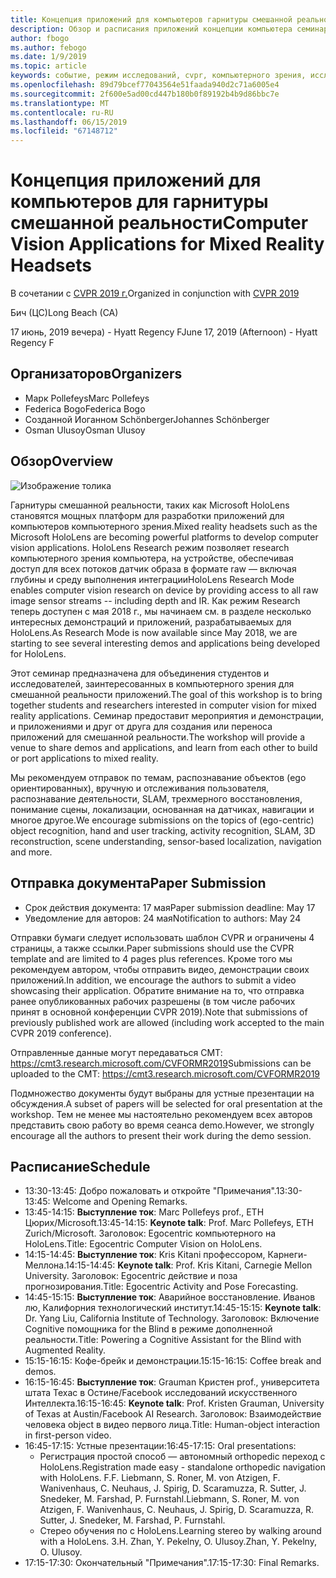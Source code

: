 ```yaml
---
title: Концепция приложений для компьютеров гарнитуры смешанной реальности семинар в CVPR 2019 г.
description: Обзор и расписания приложений концепции компьютера семинар гарнитуры смешанной реальности, должен быть поставлен на конференции CVPR 2019 июня.
author: fbogo
ms.author: febogo
ms.date: 1/9/2019
ms.topic: article
keywords: событие, режим исследований, cvpr, компьютерного зрения, исследований, HoloLens
ms.openlocfilehash: 89d79bcef77043564e51faada940d2c71a6005e4
ms.sourcegitcommit: 2f600e5ad00cd447b180b0f89192b4b9d86bbc7e
ms.translationtype: MT
ms.contentlocale: ru-RU
ms.lasthandoff: 06/15/2019
ms.locfileid: "67148712"
---
```

# <a name="computer-vision-applications-for-mixed-reality-headsets"></a><span data-ttu-id="9dcc6-104">Концепция приложений для компьютеров для гарнитуры смешанной реальности</span><span class="sxs-lookup"><span data-stu-id="9dcc6-104">Computer Vision Applications for Mixed Reality Headsets</span></span>

<span data-ttu-id="9dcc6-105">В сочетании с [CVPR 2019 г.](http://cvpr2019.thecvf.com/)</span><span class="sxs-lookup"><span data-stu-id="9dcc6-105">Organized in conjunction with [CVPR 2019](http://cvpr2019.thecvf.com/)</span></span>

<span data-ttu-id="9dcc6-106">Бич (ЦС)</span><span class="sxs-lookup"><span data-stu-id="9dcc6-106">Long Beach (CA)</span></span>

<span data-ttu-id="9dcc6-107">17 июнь, 2019 вечера) - Hyatt Regency F</span><span class="sxs-lookup"><span data-stu-id="9dcc6-107">June 17, 2019 (Afternoon) - Hyatt Regency F</span></span>


## <a name="organizers"></a><span data-ttu-id="9dcc6-108">Организаторов</span><span class="sxs-lookup"><span data-stu-id="9dcc6-108">Organizers</span></span>
* <span data-ttu-id="9dcc6-109">Марк Pollefeys</span><span class="sxs-lookup"><span data-stu-id="9dcc6-109">Marc Pollefeys</span></span>
* <span data-ttu-id="9dcc6-110">Federica Bogo</span><span class="sxs-lookup"><span data-stu-id="9dcc6-110">Federica Bogo</span></span>
* <span data-ttu-id="9dcc6-111">Созданной Иоганном Schönberger</span><span class="sxs-lookup"><span data-stu-id="9dcc6-111">Johannes Schönberger</span></span>
* <span data-ttu-id="9dcc6-112">Osman Ulusoy</span><span class="sxs-lookup"><span data-stu-id="9dcc6-112">Osman Ulusoy</span></span>

## <a name="overview"></a><span data-ttu-id="9dcc6-113">Обзор</span><span class="sxs-lookup"><span data-stu-id="9dcc6-113">Overview</span></span>

![Изображение толика](images/cvpr2019_teaser2.jpg)

<span data-ttu-id="9dcc6-115">Гарнитуры смешанной реальности, таких как Microsoft HoloLens становятся мощных платформ для разработки приложений для компьютеров компьютерного зрения.</span><span class="sxs-lookup"><span data-stu-id="9dcc6-115">Mixed reality headsets such as the Microsoft HoloLens are becoming powerful platforms to develop computer vision applications.</span></span> <span data-ttu-id="9dcc6-116">HoloLens Research режим позволяет research компьютерного зрения компьютера, на устройстве, обеспечивая доступ для всех потоков датчик образа в формате raw — включая глубины и среду выполнения интеграции</span><span class="sxs-lookup"><span data-stu-id="9dcc6-116">HoloLens Research Mode enables computer vision research on device by providing access to all raw image sensor streams -- including depth and IR.</span></span> <span data-ttu-id="9dcc6-117">Как режим Research теперь доступен с мая 2018 г., мы начинаем см. в разделе несколько интересных демонстраций и приложений, разрабатываемых для HoloLens.</span><span class="sxs-lookup"><span data-stu-id="9dcc6-117">As Research Mode is now available since May 2018, we are starting to see several interesting demos and applications being developed for HoloLens.</span></span> 

<span data-ttu-id="9dcc6-118">Этот семинар предназначена для объединения студентов и исследователей, заинтересованных в компьютерного зрения для смешанной реальности приложений.</span><span class="sxs-lookup"><span data-stu-id="9dcc6-118">The goal of this workshop is to bring together students and researchers interested in computer vision for mixed reality applications.</span></span> <span data-ttu-id="9dcc6-119">Семинар предоставит мероприятия и демонстрации, и приложениями и друг от друга для создания или переноса приложений для смешанной реальности.</span><span class="sxs-lookup"><span data-stu-id="9dcc6-119">The workshop will provide a venue to share demos and applications, and learn from each other to build or port applications to mixed reality.</span></span> 

<span data-ttu-id="9dcc6-120">Мы рекомендуем отправок по темам, распознавание объектов (ego ориентированных), вручную и отслеживания пользователя, распознавание деятельности, SLAM, трехмерного восстановления, понимание сцены, локализации, основанная на датчиках, навигации и многое другое.</span><span class="sxs-lookup"><span data-stu-id="9dcc6-120">We encourage submissions on the topics of (ego-centric) object recognition, hand and user tracking, activity recognition, SLAM, 3D reconstruction, scene understanding, sensor-based localization, navigation and more.</span></span>

## <a name="paper-submission"></a><span data-ttu-id="9dcc6-121">Отправка документа</span><span class="sxs-lookup"><span data-stu-id="9dcc6-121">Paper Submission</span></span>
* <span data-ttu-id="9dcc6-122">Срок действия документа: 17 мая</span><span class="sxs-lookup"><span data-stu-id="9dcc6-122">Paper submission deadline: May 17</span></span>
* <span data-ttu-id="9dcc6-123">Уведомление для авторов: 24 мая</span><span class="sxs-lookup"><span data-stu-id="9dcc6-123">Notification to authors: May 24</span></span>

<span data-ttu-id="9dcc6-124">Отправки бумаги следует использовать шаблон CVPR и ограничены 4 страницы, а также ссылки.</span><span class="sxs-lookup"><span data-stu-id="9dcc6-124">Paper submissions should use the CVPR template and are limited to 4 pages plus references.</span></span> <span data-ttu-id="9dcc6-125">Кроме того мы рекомендуем автором, чтобы отправить видео, демонстрации своих приложений.</span><span class="sxs-lookup"><span data-stu-id="9dcc6-125">In addition, we encourage the authors to submit a video showcasing their application.</span></span>
<span data-ttu-id="9dcc6-126">Обратите внимание на то, что отправка ранее опубликованных рабочих разрешены (в том числе рабочих принят в основной конференции CVPR 2019).</span><span class="sxs-lookup"><span data-stu-id="9dcc6-126">Note that submissions of previously published work are allowed (including work accepted to the main CVPR 2019 conference).</span></span> 

<span data-ttu-id="9dcc6-127">Отправленные данные могут передаваться CMT: https://cmt3.research.microsoft.com/CVFORMR2019</span><span class="sxs-lookup"><span data-stu-id="9dcc6-127">Submissions can be uploaded to the CMT: https://cmt3.research.microsoft.com/CVFORMR2019</span></span>

<span data-ttu-id="9dcc6-128">Подмножество документы будут выбраны для устные презентации на обсуждения.</span><span class="sxs-lookup"><span data-stu-id="9dcc6-128">A subset of papers will be selected for oral presentation at the workshop.</span></span> <span data-ttu-id="9dcc6-129">Тем не менее мы настоятельно рекомендуем всех авторов представить свою работу во время сеанса demo.</span><span class="sxs-lookup"><span data-stu-id="9dcc6-129">However, we strongly encourage all the authors to present their work during the demo session.</span></span>


## <a name="schedule"></a><span data-ttu-id="9dcc6-130">Расписание</span><span class="sxs-lookup"><span data-stu-id="9dcc6-130">Schedule</span></span>
* <span data-ttu-id="9dcc6-131">13:30-13:45: Добро пожаловать и откройте "Примечания".</span><span class="sxs-lookup"><span data-stu-id="9dcc6-131">13:30-13:45: Welcome and Opening Remarks.</span></span>
* <span data-ttu-id="9dcc6-132">13:45-14:15: **Выступление ток**: Marc Pollefeys prof., ETH Цюрих/Microsoft.</span><span class="sxs-lookup"><span data-stu-id="9dcc6-132">13:45-14:15: **Keynote talk**: Prof. Marc Pollefeys, ETH Zurich/Microsoft.</span></span> <span data-ttu-id="9dcc6-133">Заголовок: Egocentric компьютерного на HoloLens.</span><span class="sxs-lookup"><span data-stu-id="9dcc6-133">Title: Egocentric Computer Vision on HoloLens.</span></span>
* <span data-ttu-id="9dcc6-134">14:15-14:45: **Выступление ток**: Kris Kitani профессором, Карнеги-Меллона.</span><span class="sxs-lookup"><span data-stu-id="9dcc6-134">14:15-14:45: **Keynote talk**: Prof. Kris Kitani, Carnegie Mellon University.</span></span> <span data-ttu-id="9dcc6-135">Заголовок: Egocentric действие и поза прогнозирования.</span><span class="sxs-lookup"><span data-stu-id="9dcc6-135">Title: Egocentric Activity and Pose Forecasting.</span></span>
* <span data-ttu-id="9dcc6-136">14:45-15:15: **Выступление ток**: Аварийное восстановление. Иванов лю, Калифорния технологический институт.</span><span class="sxs-lookup"><span data-stu-id="9dcc6-136">14:45-15:15: **Keynote talk**: Dr. Yang Liu, California Institute of Technology.</span></span> <span data-ttu-id="9dcc6-137">Заголовок: Включение Cognitive помощника for the Blind в режиме дополненной реальности.</span><span class="sxs-lookup"><span data-stu-id="9dcc6-137">Title: Powering a Cognitive Assistant for the Blind with Augmented Reality.</span></span>
* <span data-ttu-id="9dcc6-138">15:15-16:15: Кофе-брейк и демонстрации.</span><span class="sxs-lookup"><span data-stu-id="9dcc6-138">15:15-16:15: Coffee break and demos.</span></span>
* <span data-ttu-id="9dcc6-139">16:15-16:45: **Выступление ток**: Grauman Кристен prof., университета штата Техас в Остине/Facebook исследований искусственного Интеллекта.</span><span class="sxs-lookup"><span data-stu-id="9dcc6-139">16:15-16:45: **Keynote talk**: Prof. Kristen Grauman, University of Texas at Austin/Facebook AI Research.</span></span> <span data-ttu-id="9dcc6-140">Заголовок: Взаимодействие человека object в видео первого лица.</span><span class="sxs-lookup"><span data-stu-id="9dcc6-140">Title: Human-object interaction in first-person video.</span></span>
* <span data-ttu-id="9dcc6-141">16:45-17:15: Устные презентации:</span><span class="sxs-lookup"><span data-stu-id="9dcc6-141">16:45-17:15: Oral presentations:</span></span>
    * <span data-ttu-id="9dcc6-142">Регистрация простой способ — автономный orthopedic переход с HoloLens.</span><span class="sxs-lookup"><span data-stu-id="9dcc6-142">Registration made easy - standalone orthopedic navigation with HoloLens.</span></span> <span data-ttu-id="9dcc6-143">F.</span><span class="sxs-lookup"><span data-stu-id="9dcc6-143">F.</span></span> <span data-ttu-id="9dcc6-144">Liebmann, S. Roner, M. von Atzigen, F. Wanivenhaus, C. Neuhaus, J. Spirig, D. Scaramuzza, R. Sutter, J. Snedeker, M. Farshad, P. Furnstahl.</span><span class="sxs-lookup"><span data-stu-id="9dcc6-144">Liebmann, S. Roner, M. von Atzigen, F. Wanivenhaus, C. Neuhaus, J. Spirig, D. Scaramuzza, R. Sutter, J. Snedeker, M. Farshad, P. Furnstahl.</span></span>
    * <span data-ttu-id="9dcc6-145">Стерео обучения по с HoloLens.</span><span class="sxs-lookup"><span data-stu-id="9dcc6-145">Learning stereo by walking around with a HoloLens.</span></span> <span data-ttu-id="9dcc6-146">З.</span><span class="sxs-lookup"><span data-stu-id="9dcc6-146">H.</span></span> <span data-ttu-id="9dcc6-147">Zhan, Y. Pekelny, O. Ulusoy.</span><span class="sxs-lookup"><span data-stu-id="9dcc6-147">Zhan, Y. Pekelny, O. Ulusoy.</span></span>
* <span data-ttu-id="9dcc6-148">17:15-17:30: Окончательный "Примечания".</span><span class="sxs-lookup"><span data-stu-id="9dcc6-148">17:15-17:30: Final Remarks.</span></span>
